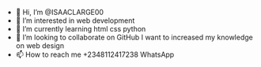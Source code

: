 - 👋 Hi, I’m @ISAACLARGE00
- 👀 I’m interested in web development 
- 🌱 I’m currently learning html css python
- 💞️ I’m looking to collaborate on GitHub I want to increased my knowledge on web design 
- 📫 How to reach me +2348112417238 WhatsApp 

<!---
ISAACLARGE00/ISAACLARGE00 is a ✨ special ✨ repository because its `README.md` (this file) appears on your GitHub profile.
You can click the Preview link to take a look at your changes.
--->
